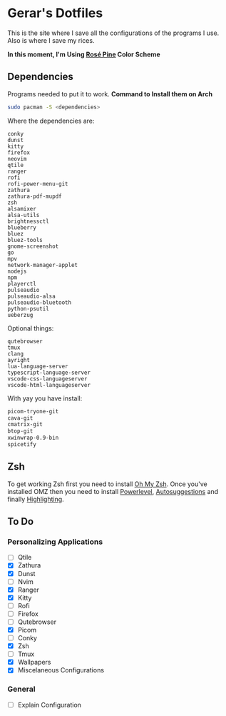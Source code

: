 # Gerar's Dotfiles
This is the site where I save all the configurations of the programs I use. Also is where I save my rices.

**In this moment, I'm Using [Rosé Pine](https://github.com/rose-pine/rose-pine-theme) Color Scheme**

## Dependencies
Programs needed to put it to work.
**Command to Install them on Arch**
~~~ bash
sudo pacman -S <dependencies>
~~~    
Where the dependencies are:   
~~~
conky
dunst
kitty
firefox
neovim
qtile
ranger
rofi
rofi-power-menu-git
zathura
zathura-pdf-mupdf
zsh
alsamixer
alsa-utils
brightnessctl
blueberry
bluez
bluez-tools
gnome-screenshot
go
mpv
network-manager-applet
nodejs
npm
playerctl
pulseaudio
pulseaudio-alsa
pulseaudio-bluetooth
python-psutil
ueberzug
~~~
    
Optional things:
~~~
qutebrowser
tmux
clang
ayright
lua-language-server
typescript-language-server
vscode-css-languageserver
vscode-html-languageserver
~~~

With yay you have install:
~~~ bash
picom-tryone-git
cava-git
cmatrix-git
btop-git
xwinwrap-0.9-bin
spicetify
~~~

## Zsh
To get working Zsh first you need to install [Oh My Zsh](https://ohmyz.sh/). Once you've installed OMZ then you need to install [Powerlevel](https://github.com/romkatv/powerlevel10k#oh-my-zsh), [Autosuggestions](https://github.com/zsh-users/zsh-autosuggestions/blob/master/INSTALL.md#oh-my-zsh) and finally [Highlighting](https://github.com/zsh-users/zsh-autosuggestions/blob/master/INSTALL.md#oh-my-zsh).

## To Do
### Personalizing Applications
- [ ] Qtile
- [x] Zathura
- [x] Dunst
- [ ] Nvim
- [x] Ranger
- [x] Kitty
- [ ] Rofi
- [ ] Firefox
- [ ] Qutebrowser
- [x] Picom
- [ ] Conky
- [x] Zsh
- [ ] Tmux
- [x] Wallpapers
- [x] Miscelaneous Configurations

### General
- [ ] Explain Configuration
